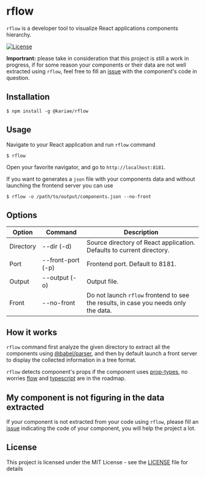# rflow
`rflow` is a developer tool to visualize React applications components hierarchy.

[![License](https://img.shields.io/badge/license-MIT%20License-brightgreen.svg)](https://opensource.org/licenses/MIT)

**Importrant:** please take in consideration that this project is still a work in progress, if for some reason your components or their data are not well extracted using `rflow`, feel free to fill an [issue](https://github.com/kariae/rflow/issues/new) with the component's code in question.

## Installation
`$ npm install -g @kariae/rflow`

## Usage
Navigate to your React application and run `rflow` command

`$ rflow`

Open your favorite navigator, and go to `http://localhost:8181`.

If you want to generates a `json` file with your components data and without launching the frontend server you can use

`$ rflow -o /path/to/output/components.json --no-front`

## Options
| Option     | Command           | Description                                                                               |
-------------|-------------------|-------------------------------------------------------------------------------------------|
| Directory  | --dir (-d)        | Source directory of React application. Defaults to current directory.                     |
| Port       | --front-port (-p) | Frontend port. Default to 8181.                                                          |
| Output     | --output (-o)     | Output file.                                                                              |
| Front      | --no-front        | Do not launch `rflow` frontend to see the results, in case you needs only the data.         |

## How it works
`rflow` command first analyze the given directory to extract all the components using [@babel/parser](https://babeljs.io/docs/en/next/babel-parser.html), and then by default launch a front server to display the collected information in a tree format.

`rflow` detects component's props if the component uses [prop-types](https://www.npmjs.com/package/prop-types), no worries [flow](https://flow.org) and [typescript](https://www.typescriptlang.org/) are in the roadmap.

## My component is not figuring in the data extracted
If your component is not extracted from your code using `rflow`, please fill an [issue](https://github.com/kariae/rflow/issues/new) indicating the code of your component, you will help the project a lot.

## License
This project is licensed under the MIT License - see the [LICENSE](https://github.com/kariae/rflow/blob/master/LICENSE.md) file for details
